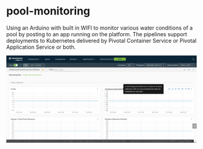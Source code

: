 # pool-monitoring

Using an Arduino with built in WIFI to monitor various water conditions of a pool by posting to an app running on the platform.   The pipelines support deployments to Kubernetes delivered by Pivotal Container Service or Pivotal Application Service or both.

<img src=images/dashboard.png/>
